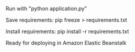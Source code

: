 Run with "python application.py"

Save requirements:
pip freeze > requirements.txt

Install requirements:
pip install -r requirements.txt

Ready for deploying in Amazon Elastic Beanstalk
